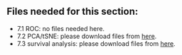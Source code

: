 ## Files needed for this section:

* 7.1 ROC: no files needed here.
* 7.2 PCA/tSNE: please download files from [here](PCA_tSNE).
* 7.3 survival analysis: please download files from [here](https://cloud.tsinghua.edu.cn/#group/464/lib/9c6a227e-f0f9-48d1-9c00-608642d04b89/Teaching%20and%20Training/Bioinformatics%20Tutorial/Large%20Files/7.Clinical%20Analyses).
